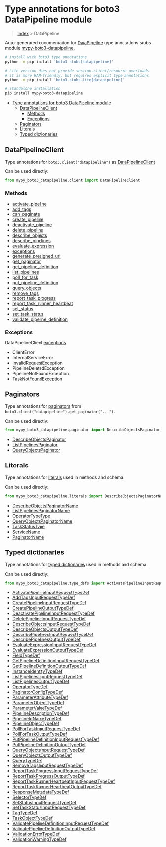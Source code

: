 <a id="type-annotations-for-boto3-datapipeline-module"></a>

# Type annotations for boto3 DataPipeline module

> [Index](..) > DataPipeline

Auto-generated documentation for
[DataPipeline](https://boto3.amazonaws.com/v1/documentation/api/latest/reference/services/datapipeline.html#DataPipeline)
type annotations stubs module
[mypy-boto3-datapipeline](https://pypi.org/project/mypy-boto3-datapipeline/).

```bash
# install with boto3 type annotations
python -m pip install 'boto3-stubs[datapipeline]'

# Lite version does not provide session.client/resource overloads
# it is more RAM-friendly, but requires explicit type annotations
python -m pip install 'boto3-stubs-lite[datapipeline]'

# standalone installation
pip install mypy-boto3-datapipeline
```

- [Type annotations for boto3 DataPipeline module](#type-annotations-for-boto3-datapipeline-module)
  - [DataPipelineClient](#datapipelineclient)
    - [Methods](#methods)
    - [Exceptions](#exceptions)
  - [Paginators](#paginators)
  - [Literals](#literals)
  - [Typed dictionaries](#typed-dictionaries)

<a id="datapipelineclient"></a>

## DataPipelineClient

Type annotations for `boto3.client("datapipeline")` as
[DataPipelineClient](./client.md)

Can be used directly:

```python
from mypy_boto3_datapipeline.client import DataPipelineClient
```

<a id="methods"></a>

### Methods

- [activate_pipeline](./client.md#activate_pipeline)
- [add_tags](./client.md#add_tags)
- [can_paginate](./client.md#can_paginate)
- [create_pipeline](./client.md#create_pipeline)
- [deactivate_pipeline](./client.md#deactivate_pipeline)
- [delete_pipeline](./client.md#delete_pipeline)
- [describe_objects](./client.md#describe_objects)
- [describe_pipelines](./client.md#describe_pipelines)
- [evaluate_expression](./client.md#evaluate_expression)
- [exceptions](./client.md#exceptions)
- [generate_presigned_url](./client.md#generate_presigned_url)
- [get_paginator](./client.md#get_paginator)
- [get_pipeline_definition](./client.md#get_pipeline_definition)
- [list_pipelines](./client.md#list_pipelines)
- [poll_for_task](./client.md#poll_for_task)
- [put_pipeline_definition](./client.md#put_pipeline_definition)
- [query_objects](./client.md#query_objects)
- [remove_tags](./client.md#remove_tags)
- [report_task_progress](./client.md#report_task_progress)
- [report_task_runner_heartbeat](./client.md#report_task_runner_heartbeat)
- [set_status](./client.md#set_status)
- [set_task_status](./client.md#set_task_status)
- [validate_pipeline_definition](./client.md#validate_pipeline_definition)

<a id="exceptions"></a>

### Exceptions

DataPipelineClient [exceptions](./client.md#exceptions)

- ClientError
- InternalServiceError
- InvalidRequestException
- PipelineDeletedException
- PipelineNotFoundException
- TaskNotFoundException

<a id="paginators"></a>

## Paginators

Type annotations for [paginators](./paginators.md) from
`boto3.client("datapipeline").get_paginator("...")`.

Can be used directly:

```python
from mypy_boto3_datapipeline.paginator import DescribeObjectsPaginator, ...
```

- [DescribeObjectsPaginator](./paginators.md#describeobjectspaginator)
- [ListPipelinesPaginator](./paginators.md#listpipelinespaginator)
- [QueryObjectsPaginator](./paginators.md#queryobjectspaginator)

<a id="literals"></a>

## Literals

Type annotations for [literals](./literals.md) used in methods and schema.

Can be used directly:

```python
from mypy_boto3_datapipeline.literals import DescribeObjectsPaginatorName, ...
```

- [DescribeObjectsPaginatorName](./literals.md#describeobjectspaginatorname)
- [ListPipelinesPaginatorName](./literals.md#listpipelinespaginatorname)
- [OperatorTypeType](./literals.md#operatortypetype)
- [QueryObjectsPaginatorName](./literals.md#queryobjectspaginatorname)
- [TaskStatusType](./literals.md#taskstatustype)
- [ServiceName](./literals.md#servicename)
- [PaginatorName](./literals.md#paginatorname)

<a id="typed-dictionaries"></a>

## Typed dictionaries

Type annotations for [typed dictionaries](./type_defs.md) used in methods and
schema.

Can be used directly:

```python
from mypy_boto3_datapipeline.type_defs import ActivatePipelineInputRequestTypeDef, ...
```

- [ActivatePipelineInputRequestTypeDef](./type_defs.md#activatepipelineinputrequesttypedef)
- [AddTagsInputRequestTypeDef](./type_defs.md#addtagsinputrequesttypedef)
- [CreatePipelineInputRequestTypeDef](./type_defs.md#createpipelineinputrequesttypedef)
- [CreatePipelineOutputTypeDef](./type_defs.md#createpipelineoutputtypedef)
- [DeactivatePipelineInputRequestTypeDef](./type_defs.md#deactivatepipelineinputrequesttypedef)
- [DeletePipelineInputRequestTypeDef](./type_defs.md#deletepipelineinputrequesttypedef)
- [DescribeObjectsInputRequestTypeDef](./type_defs.md#describeobjectsinputrequesttypedef)
- [DescribeObjectsOutputTypeDef](./type_defs.md#describeobjectsoutputtypedef)
- [DescribePipelinesInputRequestTypeDef](./type_defs.md#describepipelinesinputrequesttypedef)
- [DescribePipelinesOutputTypeDef](./type_defs.md#describepipelinesoutputtypedef)
- [EvaluateExpressionInputRequestTypeDef](./type_defs.md#evaluateexpressioninputrequesttypedef)
- [EvaluateExpressionOutputTypeDef](./type_defs.md#evaluateexpressionoutputtypedef)
- [FieldTypeDef](./type_defs.md#fieldtypedef)
- [GetPipelineDefinitionInputRequestTypeDef](./type_defs.md#getpipelinedefinitioninputrequesttypedef)
- [GetPipelineDefinitionOutputTypeDef](./type_defs.md#getpipelinedefinitionoutputtypedef)
- [InstanceIdentityTypeDef](./type_defs.md#instanceidentitytypedef)
- [ListPipelinesInputRequestTypeDef](./type_defs.md#listpipelinesinputrequesttypedef)
- [ListPipelinesOutputTypeDef](./type_defs.md#listpipelinesoutputtypedef)
- [OperatorTypeDef](./type_defs.md#operatortypedef)
- [PaginatorConfigTypeDef](./type_defs.md#paginatorconfigtypedef)
- [ParameterAttributeTypeDef](./type_defs.md#parameterattributetypedef)
- [ParameterObjectTypeDef](./type_defs.md#parameterobjecttypedef)
- [ParameterValueTypeDef](./type_defs.md#parametervaluetypedef)
- [PipelineDescriptionTypeDef](./type_defs.md#pipelinedescriptiontypedef)
- [PipelineIdNameTypeDef](./type_defs.md#pipelineidnametypedef)
- [PipelineObjectTypeDef](./type_defs.md#pipelineobjecttypedef)
- [PollForTaskInputRequestTypeDef](./type_defs.md#pollfortaskinputrequesttypedef)
- [PollForTaskOutputTypeDef](./type_defs.md#pollfortaskoutputtypedef)
- [PutPipelineDefinitionInputRequestTypeDef](./type_defs.md#putpipelinedefinitioninputrequesttypedef)
- [PutPipelineDefinitionOutputTypeDef](./type_defs.md#putpipelinedefinitionoutputtypedef)
- [QueryObjectsInputRequestTypeDef](./type_defs.md#queryobjectsinputrequesttypedef)
- [QueryObjectsOutputTypeDef](./type_defs.md#queryobjectsoutputtypedef)
- [QueryTypeDef](./type_defs.md#querytypedef)
- [RemoveTagsInputRequestTypeDef](./type_defs.md#removetagsinputrequesttypedef)
- [ReportTaskProgressInputRequestTypeDef](./type_defs.md#reporttaskprogressinputrequesttypedef)
- [ReportTaskProgressOutputTypeDef](./type_defs.md#reporttaskprogressoutputtypedef)
- [ReportTaskRunnerHeartbeatInputRequestTypeDef](./type_defs.md#reporttaskrunnerheartbeatinputrequesttypedef)
- [ReportTaskRunnerHeartbeatOutputTypeDef](./type_defs.md#reporttaskrunnerheartbeatoutputtypedef)
- [ResponseMetadataTypeDef](./type_defs.md#responsemetadatatypedef)
- [SelectorTypeDef](./type_defs.md#selectortypedef)
- [SetStatusInputRequestTypeDef](./type_defs.md#setstatusinputrequesttypedef)
- [SetTaskStatusInputRequestTypeDef](./type_defs.md#settaskstatusinputrequesttypedef)
- [TagTypeDef](./type_defs.md#tagtypedef)
- [TaskObjectTypeDef](./type_defs.md#taskobjecttypedef)
- [ValidatePipelineDefinitionInputRequestTypeDef](./type_defs.md#validatepipelinedefinitioninputrequesttypedef)
- [ValidatePipelineDefinitionOutputTypeDef](./type_defs.md#validatepipelinedefinitionoutputtypedef)
- [ValidationErrorTypeDef](./type_defs.md#validationerrortypedef)
- [ValidationWarningTypeDef](./type_defs.md#validationwarningtypedef)
